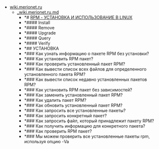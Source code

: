 - <a href = "E:\Node_projects\Node_Way\NBase\_Md\_Index\_Fedora\contaners\Learn_this\_stash\Rpm\wiki.merionet.ru\cat.wiki.merionet.ru\dir.wiki.merionet.ru.md">wiki.merionet.ru</a>
    - <a href = "E:\Node_projects\Node_Way\NBase\_Md\_Index\_Fedora\contaners\Learn_this\_stash\Rpm\wiki.merionet.ru\_wiki.merionet.ru.md">_wiki.merionet.ru.md</a>
        - *# <a href="https://wiki.merionet.ru/servernye-resheniya/30/rpm-ustanovka-i-ispolzovanie-v-linux/" target="_blank">RPM - УСТАНОВКА И ИСПОЛЬЗОВАНИЕ В LINUX</a>
        - *#### Install 
        - *#### Remove 
        - *#### Upgrade 
        - *#### Query 
        - *#### Verify 
        - *## УСТАНОВКА
        - *### Как узнать информацию о пакете RPM без установки?
        - *### Как установить RPM пакет?
        - *### Как проверить установленный пакет RPM?
        - *### Как вывести список всех файлов для определенного установленного пакета RPM?
        - *###  Как вывести список недавно установленных пакетов RPM?
        - *### Как установить RPM пакет без зависимостей?
        - *### Как заменить установленный пакет RPM?
        - *### Как удалить пакет RPM?
        - *### Как обновить установленный пакет RPM?
        - *### Как запросить все установленные пакеты?
        - *### Как запросить конкретный пакет?
        - *###  Как запросить файл, который принадлежит пакету RPM?
        - *### Как получить информацию для конкретного пакета?
        - *### Как проверить RPM пакет?
        - *### Мы можем проверить все установленные пакеты rpm, используя опцию -Va
